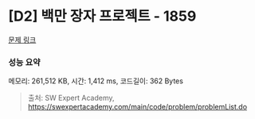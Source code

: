 # [D2] 백만 장자 프로젝트 - 1859 

[문제 링크](https://swexpertacademy.com/main/code/problem/problemDetail.do?contestProbId=AV5LrsUaDxcDFAXc) 

### 성능 요약

메모리: 261,512 KB, 시간: 1,412 ms, 코드길이: 362 Bytes



> 출처: SW Expert Academy, https://swexpertacademy.com/main/code/problem/problemList.do